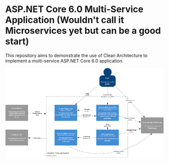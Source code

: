 # ASP.NET Core 6.0 Multi-Service Application (Wouldn't call it Microservices yet but can be a good start)
This repository aims to demonstrate the use of Clean Architecture to implement a multi-service ASP.NET Core 6.0 application.

![system overview](./assets/container.png)
